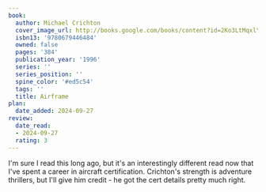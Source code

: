```yaml
---
book:
  author: Michael Crichton
  cover_image_url: http://books.google.com/books/content?id=2Ko3LtMqxlYC&printsec=frontcover&img=1&zoom=1&source=gbs_api
  isbn13: '9780679446484'
  owned: false
  pages: '384'
  publication_year: '1996'
  series: ''
  series_position: ''
  spine_color: '#ed5c54'
  tags: ''
  title: Airframe
plan:
  date_added: 2024-09-27
review:
  date_read:
  - 2024-09-27
  rating: 3
---
```

I'm sure I read this long ago, but it's an interestingly different read now that I've spent a career in aircraft certification. Crichton's strength is adventure thrillers, but I'll give him credit - he got the cert details pretty much right.
